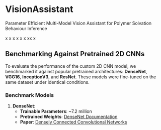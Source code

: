 # VisionAssistant
Parameter Efficient Multi-Model Vision Assistant for Polymer Solvation Behaviour Inference

x
x
x
x
x
x
xx
x

## Benchmarking Against Pretrained 2D CNNs

To evaluate the performance of the custom 2D CNN model, we benchmarked it against popular pretrained architectures: **DenseNet**, **VGG16**, **InceptionV3**, and **ResNet**. These models were fine-tuned on the same dataset under identical conditions.

### Benchmark Models
1. **DenseNet**:
   - **Trainable Parameters**: ~7.2 million
   - **Pretrained Weights**: [DenseNet Documentation](https://www.tensorflow.org/api_docs/python/tf/keras/applications/DenseNet121)
   - **Paper**: [Densely Connected Convolutional Networks](https://arxiv.org/abs/1608.06993)
